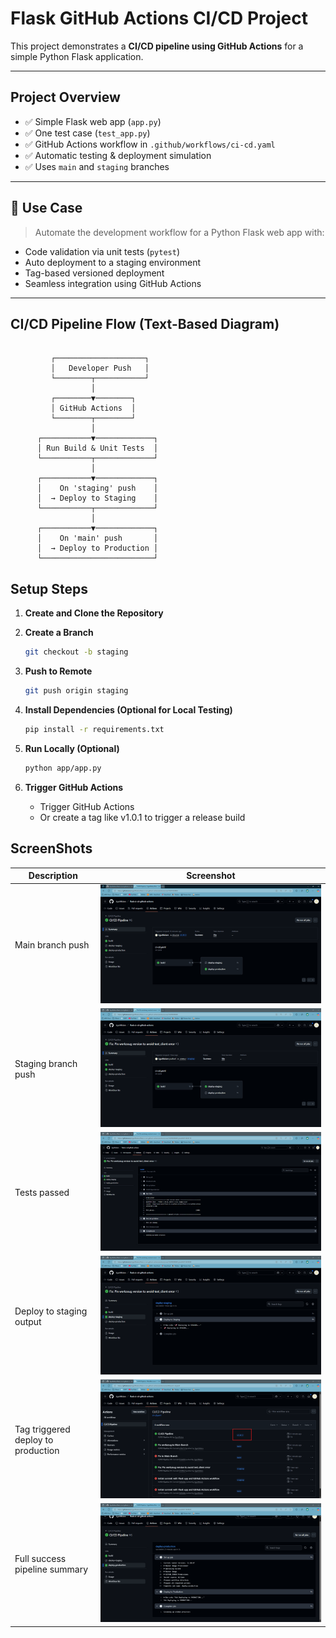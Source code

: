 #  Flask GitHub Actions CI/CD Project

This project demonstrates a **CI/CD pipeline using GitHub Actions** for a simple Python Flask application.

---

##  Project Overview

- ✅ Simple Flask web app (`app.py`)
- ✅ One test case (`test_app.py`)
- ✅ GitHub Actions workflow in `.github/workflows/ci-cd.yaml`
- ✅ Automatic testing & deployment simulation
- ✅ Uses `main` and `staging` branches

---

## 🎯 Use Case

> Automate the development workflow for a Python Flask web app with:

- Code validation via unit tests (`pytest`)
- Auto deployment to a staging environment
- Tag-based versioned deployment
- Seamless integration using GitHub Actions

---

##  CI/CD Pipeline Flow (Text-Based Diagram)

```plaintext

         ┌────────────────────┐
         │   Developer Push   │
         └────────┬───────────┘
                  │
         ┌────────▼────────┐
         │ GitHub Actions  │
         └────────┬────────┘
                  │
      ┌───────────▼─────────────┐
      │ Run Build & Unit Tests  │
      └───────────┬─────────────┘
                  │
      ┌───────────▼─────────────┐
      │    On 'staging' push    │
      │  → Deploy to Staging    │
      └───────────┬─────────────┘
                  │
      ┌───────────▼─────────────┐
      │    On 'main' push       │
      │  → Deploy to Production │
      └─────────────────────────┘
```
## Setup Steps
1. **Create and Clone the Repository**
2. **Create a Branch**
   ```bash
   git checkout -b staging
   ```
3. **Push to Remote**
   ```bash
   git push origin staging
   ```

4. **Install Dependencies (Optional for Local Testing)**
   ```bash
   pip install -r requirements.txt
   ```

5. **Run Locally (Optional)**
   ```bash
   python app/app.py
   ```
6. **Trigger GitHub Actions**
   
   - Trigger GitHub Actions
   - Or create a tag like v1.0.1 to trigger a release build


## ScreenShots

| Description                      | Screenshot                  |
|-----------------------------------|-----------------------------|
| Main branch push                  | ![](screenshots/01-actions-main.png)         |
| Staging branch push               | ![](screenshots/02-actions-staging.png)      |
| Tests passed                      | ![](screenshots/03-actions-tests-pass.png)   |
| Deploy to staging output          | ![](screenshots/04-actions-deploy-staging.png)|
| Tag triggered deploy to production| ![](screenshots/05-actions-tag-release.png)  |
| Full success pipeline summary     | ![](screenshots/06-full-success.png)         |

